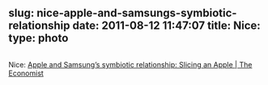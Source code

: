 slug: nice-apple-and-samsungs-symbiotic-relationship
date: 2011-08-12 11:47:07
title: Nice: 
type: photo
---

<a href="http://www.economist.com/blogs/dailychart/2011/08/apple-and-samsungs-symbiotic-relationship?fsrc=scn/tw/te/dc/slicinganapple"><img src="{{@asset.url swerner/tumblr/2011-08-12-nice-apple-and-samsungs-symbiotic-relationship-3f17bfd691.png}}" alt=""/></a>

Nice: [Apple and Samsung’s symbiotic relationship: Slicing an Apple | The Economist](http://www.economist.com/blogs/dailychart/2011/08/apple-and-samsungs-symbiotic-relationship?fsrc=scn/tw/te/dc/slicinganapple)
